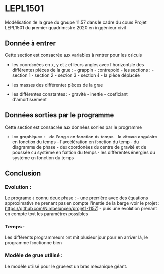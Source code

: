 # LEPL1501
Modélisation de la grue du groupe 11.57 dans le cadre du cours Projet LEPL1501 du premier quadrimestre 2020 en inggénieur civil

## Donnée à entrer

Cette section est consacrée aux variables à rentrer pour les calculs

- les coordonées en x, y et z et leurs angles avec l'horizontale des différentes pièces de la grue :
             - grappin
             - contrepoid
             - les sections :
                    - section 1
                    - section 2
                    - section 3
                    - section 4
             - la pièce déplacée             

- les masses des différentes pièces de la grue
- les différentes constantes :
             - gravité
             - inertie
             - coeficiant d'amortissement

## Données sorties par le programme 

Cette section est consacrée aux données sorties par le programme

- les graphiques :
             - de l'angle en fonction du temps
             - la vitesse angulaire en fonction du temps
             - l'accélération en fonction du temp
             - du diagramme de phase
             - des coordonées du centre de gravité et de poussée du système en fontion du temps
             - les différentes énergies du système en fonction du temps

## Conclusion

### Evolution :

Le programe à connu deux phase : 
             - une première avec des équations approximative ne prenant pas en compte  l'inertie de la barge (voir le projet : https://github.com/Nimbelungen/projet1-1157)
             - puis une évolution prenant en compte tout les paramètres possibles

### Temps : 

Les différents programmeurs ont mit plusieur jour pour en arriver là, le programme fonctionne bien

### Modèle de grue utilisé :

Le modèle utilisé pour le grue est un bras mécanique géant. 
